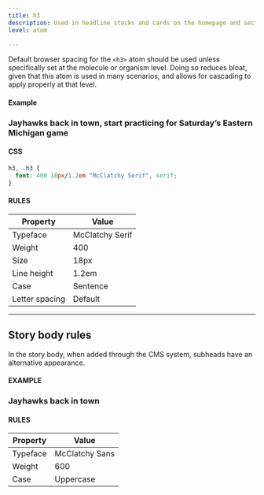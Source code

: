 ```yaml
---
title: h3
description: Used in headline stacks and cards on the homepage and section pages; primary subhead in articles.
level: atom

---
```

Default browser spacing for the `<h3>` atom should be used unless specifically set at the molecule or organism level. Doing so reduces bloat, given that this atom is used in many scenarios, and allows for cascading to apply properly at that level.

#### Example
<h3 class="serif" style="text-transform: none;">Jayhawks back in town, start practicing for Saturday’s Eastern Michigan game</h3>

#### CSS
```css
h3, .h3 {
  font: 400 18px/1.2em "McClatchy Serif", serif;
}
```

#### RULES

Property | Value
--- | ---
Typeface | McClatchy Serif
Weight | 400
Size | 18px
Line height | 1.2em
Case | Sentence
Letter spacing | Default

---

## Story body rules 

In the story body, when added through the CMS system, subheads have an alternative appearance.

#### EXAMPLE

### Jayhawks back in town

#### RULES

Property | Value
--- | ---
Typeface | McClatchy Sans
Weight | 600
Case | Uppercase
